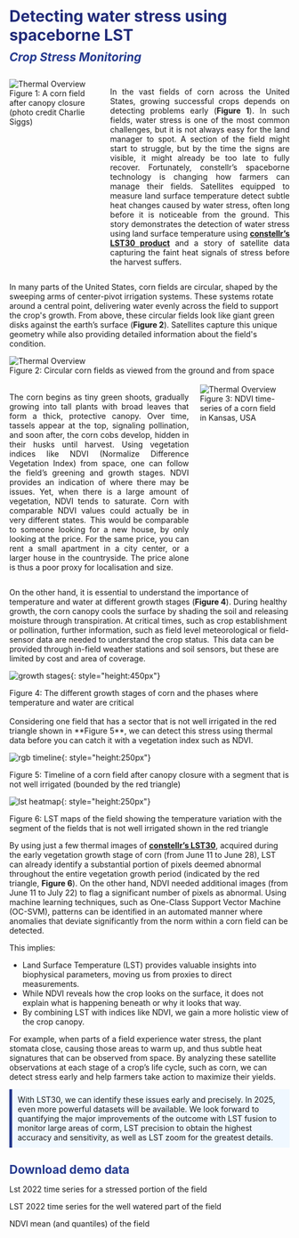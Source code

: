 <h1 <span style="color: #202A78;margin-bottom: 5px;">Detecting water stress using spaceborne LST </span></h1>
<h2 style="margin-top: 10px; margin-bottom: 10px; color: #24398F;"><em>Crop Stress Monitoring</em></h2>

<br>

<div style="display: flex; align-items: flex-start; justify-content: flex-start; gap: 20px;">
<div style="flex: 1;">
    <img src="../images/water-stress/corn.jpg" alt="Thermal Overview" style="max-width: 400px; height: auto;">
    <figcaption style="font-size: 14px;">Figure 1: A corn field after canopy closure <br> (photo credit Charlie Siggs)</figcaption>
</div>
<div style="flex: 2;">
    <p style="text-align: justify;">
    In the vast fields of corn across the United States, growing successful crops depends on detecting problems early (<strong>Figure 1</strong>). In such fields, water stress is one of the most common challenges, but it is not always easy for the land manager to spot. A section of the field might start to struggle, but by the time the signs are visible, it might already be too late to fully recover. Fortunately, constellr’s spaceborne technology is changing how farmers can manage their fields. Satellites equipped to measure land surface temperature detect subtle heat changes caused by water stress, often long before it is noticeable from the ground. This story demonstrates the detection of water stress using land surface temperature using <a href="lst30.md"><strong>constellr’s LST30 product</strong></a>  and a story of satellite data capturing the faint heat signals of stress before the harvest suffers. 
    </p>
</div>
</div>  

In many parts of the United States, corn fields are circular, shaped by the sweeping arms of center-pivot irrigation systems. These systems rotate around a central point, delivering water evenly across the field to support the crop's growth. From above, these circular fields look like giant green disks against the earth’s surface (**Figure 2**). Satellites capture this unique geometry while also providing detailed information about the field's condition.  

<div>
    <img src="../images/water-stress/circular-corn-field.jpg" alt="Thermal Overview" style="max-width: 600px; height: auto;">
    <figcaption style="white-space: nowrap; font-size: 14px;">Figure 2: Circular corn fields as viewed from the ground and from space </figcaption>
</div>

<br>
<div style="display: flex; align-items: flex-start; justify-content: flex-start; gap: 20px;">
<div style="flex: 2;">
    <p style="text-align: justify;">
    The corn begins as tiny green shoots, gradually growing into tall plants with broad leaves that form a thick, protective canopy. Over time, tassels appear at the top, signaling pollination, and soon after, the corn cobs develop, hidden in their husks until harvest. Using vegetation indices like NDVI (Normalize Difference Vegetation Index) from space, one can follow the field’s greening and growth stages. NDVI provides an indication of where there may be issues. Yet, when there is a large amount of vegetation, NDVI tends to saturate. Corn with comparable NDVI values could actually be in very different states.  This would be comparable to someone looking for a new house, by only looking at the price. For the same price, you can rent a small apartment in a city center, or a larger house in the countryside. The price alone is thus a poor proxy for localisation and size. 
    </p>
</div>
<div style="flex: 1;">
    <img src="../images/water-stress/NDVI-time-series.png" alt="Thermal Overview" style="max-width: 400px; height: auto;">
    <figcaption style="font-size: 14px;">Figure 3: NDVI time-series of a corn field <br> in Kansas, USA</figcaption>
</div>
</div> 

On the other hand, it is essential to understand the importance of temperature and water at different growth stages (**Figure 4**). During healthy growth, the corn canopy cools the surface by shading the soil and releasing moisture through transpiration. At critical times, such as crop establishment or pollination, further information, such as field level meteorological or field-sensor data are needed to understand the crop status.  This data can be provided through in-field weather stations and soil sensors, but these are limited by cost and area of coverage. 

![growth stages](images/water-stress/growth-stages.png){: style="height:450px"}
<figcaption style="font-size: 14px;">Figure 4: The different growth stages of corn and the phases where temperature and water are critical </figcaption>

<br>
Considering one field that has a sector that is not well irrigated in the red triangle shown in **Figure 5**, we can detect this stress using thermal data before you can catch it with a vegetation index such as NDVI. 

![rgb timeline](images/water-stress/rgb-timeline.png){: style="height:250px"}
<figcaption style="font-size: 14px;"> Figure 5: Timeline of a corn field after canopy closure with a segment that is not well irrigated (bounded by the red triangle) </figcaption>

![lst heatmap](images/water-stress/LST_new.png){: style="height:250px"}
<figcaption style="font-size: 14px;"> Figure 6: LST maps of the field showing the temperature variation with the segment of the fields that is not well irrigated shown in the red triangle </figcaption>

By using just a few thermal images of [**constellr’s LST30**](lst30.md), acquired during the early vegetation growth stage of corn (from June 11 to June 28), LST can already identify a substantial portion of pixels deemed abnormal throughout the entire vegetation growth period (indicated by the red triangle, **Figure 6**). On the other hand, NDVI needed additional images (from June 11 to July 22) to flag a significant number of pixels as abnormal. Using machine learning techniques, such as One-Class Support Vector Machine (OC-SVM), patterns can be identified in an automated manner where anomalies that deviate significantly from the norm within a corn field can be detected.  

This implies:

- Land Surface Temperature (LST) provides valuable insights into biophysical parameters, moving us from proxies to direct measurements. 
- While NDVI reveals how the crop looks on the surface, it does not explain what is happening beneath or why it looks that way. 
- By combining LST with indices like NDVI, we gain a more holistic view of the crop canopy. 

For example, when parts of a field experience water stress, the plant stomata close, causing those areas to warm up, and thus subtle heat signatures that can be observed from space. By analyzing these satellite observations at each stage of a crop’s life cycle, such as corn, we can detect stress early and help farmers take action to maximize their yields.  

<div style="background-color: #f0f8ff; padding: 10px; border-left: 5px solid #24398F;">
  With LST30, we can identify these issues early and precisely. In 2025, even more powerful datasets will be available. We look forward to quantifying the major improvements of the outcome with LST fusion to monitor large areas of corm, LST precision to obtain the highest accuracy and sensitivity, as well as LST zoom for the greatest details.
</div>

<br>
<h2 style="margin-top: 10px; margin-bottom: 10px; color: #24398F;">Download demo data</h2>

Lst 2022 time series for a stressed portion of the field 

LST 2022 time series for the well watered part of the field  

NDVI mean (and quantiles) of the field  